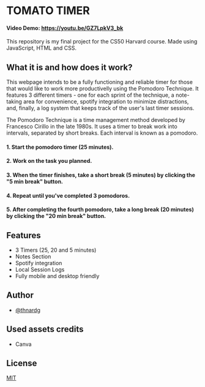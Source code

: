 # TOMATO TIMER

#### Video Demo: https://youtu.be/GZ7LpkV3_bk

This repository is my final project for the CS50 Harvard course.
Made using JavaScript, HTML and CSS.

## What it is and how does it work?

This webpage intends to be a fully functioning and reliable timer for those that would like to work more productivelly using the Pomodoro Technique.
It features 3 different timers - one for each sprint of the technique, a note-taking area for convenience, spotify integration to minimize distractions, and, finally, a log system that keeps track of the user's last timer sessions.

The Pomodoro Technique is a time management method developed by Francesco Cirillo in the late 1980s.
It uses a timer to break work into intervals, separated by short breaks. Each interval is known as a pomodoro.

#### 1. Start the pomodoro timer (25 minutes).
#### 2. Work on the task you planned.
#### 3. When the timer finishes, take a short break (5 minutes) by clicking the "5 min break" button.
#### 4. Repeat until you've completed 3 pomodoros.
#### 5. After completing the fourth pomodoro, take a long break (20 minutes) by clicking the "20 min break" button.

## Features

- 3 Timers (25, 20 and 5 minutes)
- Notes Section
- Spotify integration
- Local Session Logs
- Fully mobile and desktop friendly


## Author

- [@thnardg](https://www.github.com/thnardg)

## Used assets credits
* Canva

## License

[MIT](https://choosealicense.com/licenses/mit/)
